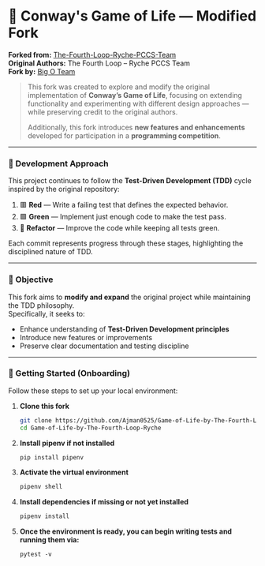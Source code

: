 # 🧩 Conway's Game of Life — Modified Fork

**Forked from:** [The-Fourth-Loop-Ryche-PCCS-Team](https://github.com/Operator-Syn/The-Fourth-Loop-Ryche-PCCS)  
**Original Authors:** The Fourth Loop – Ryche PCCS Team  
**Fork by:** [Big O Team](https://github.com/Ajman0525/Conways-Game-of-Life)

> This fork was created to explore and modify the original implementation of **Conway’s Game of Life**, focusing on extending functionality and experimenting with different design approaches — while preserving credit to the original authors.  
>  
> Additionally, this fork introduces **new features and enhancements** developed for participation in a **programming competition**.

---

### 🔁 Development Approach

This project continues to follow the **Test-Driven Development (TDD)** cycle inspired by the original repository:

1. 🟥 **Red** — Write a failing test that defines the expected behavior.  
2. 🟩 **Green** — Implement just enough code to make the test pass.  
3. 🧹 **Refactor** — Improve the code while keeping all tests green.

Each commit represents progress through these stages, highlighting the disciplined nature of TDD.

---

### 🎯 Objective

This fork aims to **modify and expand** the original project while maintaining the TDD philosophy.  
Specifically, it seeks to:

- Enhance understanding of **Test-Driven Development principles**
- Introduce new features or improvements
- Preserve clear documentation and testing discipline

---

### 🚀 Getting Started (Onboarding)

Follow these steps to set up your local environment:

1. **Clone this fork**
   ```bash
   git clone https://github.com/Ajman0525/Game-of-Life-by-The-Fourth-Loop-Ryche.git
   cd Game-of-Life-by-The-Fourth-Loop-Ryche

2. **Install pipenv if not installed**
    ```bash
    pip install pipenv
    ```
3. **Activate the virtual environment**
    ```bash
    pipenv shell
    ```
4. **Install dependencies if missing or not yet installed**
    ```bash
    pipenv install
    ```
5. **Once the environment is ready, you can begin writing tests and running them via:**
    ```
    pytest -v
    ```
